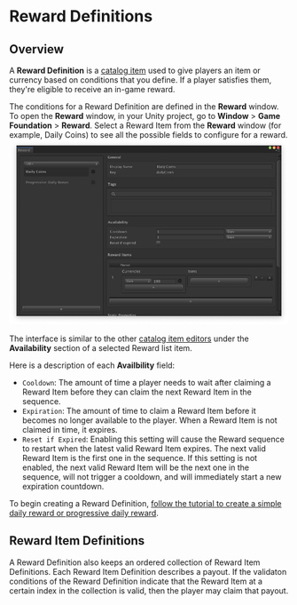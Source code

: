 # Reward Definitions

## Overview

A __Reward Definition__ is a [catalog item] used to give players an item or currency based on conditions that you define. If a player satisfies them, they're eligible to receive an in-game reward.

The conditions for a Reward Definition are defined in the __Reward__ window. To open the __Reward__ window, in your Unity project, go to __Window__ > __Game Foundation__ > __Reward__. Select a Reward Item from the __Reward__ window (for example, Daily Coins) to see all the possible fields to configure for a reward. 
![Reward Editor Overview](../images/reward-editor-window-overview.png)

The interface is similar to the other [catalog item editors] under the __Availability__ section of a selected Reward list item.

Here is a description of each __Availbility__ field:

- `Cooldown`: The amount of time a player needs to wait after claiming a Reward Item before they can claim the next Reward Item in the sequence.
- `Expiration`: The amount of time to claim a Reward Item before it becomes no longer available to the player. When a Reward Item is not claimed in time, it expires.
- `Reset if Expired`: Enabling this setting will cause the Reward sequence to restart when the latest valid Reward Item expires. The next valid Reward Item is the first one in the sequence. If this setting is not enabled, the next valid Reward Item will be the next one in the sequence, will not trigger a cooldown, and will immediately start a new expiration countdown.

To begin creating a Reward Definition, [follow the tutorial to create a simple daily reward or progressive daily reward].

## Reward Item Definitions

A Reward Definition also keeps an ordered collection of Reward Item Definitions. Each Reward Item Definition describes a payout. If the validaton conditions of the Reward Definition indicate that the Reward Item at a certain index in the collection is valid, then the player may claim that payout.

[Follow the tutorial to create a simple daily reward or progressive daily reward]: ../Tutorials/17-CreatingRewards.md

[catalog item]: ../Catalog.md#Catalog-Items

[catalog item editors]: ../Catalog.md#Editor-Overview
